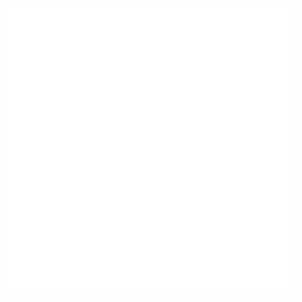 <!DOCTYPE>
<head>
  <link rel="stylesheet" type="text/css" src="readme.css">
</head>
<div>
<img src='sample.svg'>

</div>
